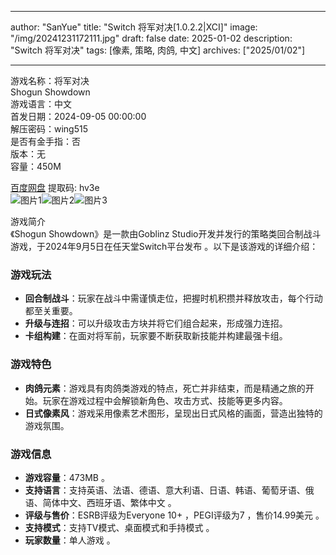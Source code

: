 
---
author: "SanYue"
title: "Switch 将军对决[1.0.2.2|XCI]"
image: "/img/20241231172111.jpg"
draft: false
date: 2025-01-02
description: "Switch 将军对决"
tags: [像素, 策略, 肉鸽, 中文]
archives: ["2025/01/02"]

---

游戏名称：将军对决   
Shogun Showdown    
游戏语言：中文  
首发日期：2024-09-05 00:00:00  
解压密码：wing515  
是否有金手指：否  
版本：无   
容量：450M

[百度网盘](https://pan.baidu.com/s/152KKKRJOI1v3Cbd0P18yfw) 提取码: hv3e  
![图片1](/img/5d0c04.jpg)![图片2](/img/b767ce.jpg)![图片3](/img/678627.jpg)  

游戏简介  
《Shogun Showdown》是一款由Goblinz Studio开发并发行的策略类回合制战斗游戏，于2024年9月5日在任天堂Switch平台发布 。以下是该游戏的详细介绍：

### 游戏玩法
- **回合制战斗**：玩家在战斗中需谨慎走位，把握时机积攒并释放攻击，每个行动都至关重要。
- **升级与连招**：可以升级攻击方块并将它们组合起来，形成强力连招。
- **卡组构建**：在面对将军前，玩家要不断获取新技能并构建最强卡组。

### 游戏特色
- **肉鸽元素**：游戏具有肉鸽类游戏的特点，死亡并非结束，而是精通之旅的开始。玩家在游戏过程中会解锁新角色、攻击方式、技能等更多内容。
- **日式像素风**：游戏采用像素艺术图形，呈现出日式风格的画面，营造出独特的游戏氛围。

### 游戏信息
- **游戏容量**：473MB 。
- **支持语言**：支持英语、法语、德语、意大利语、日语、韩语、葡萄牙语、俄语、简体中文、西班牙语、繁体中文 。
- **评级与售价**：ESRB评级为Everyone 10+ ，PEGI评级为7 ，售价14.99美元 。
- **支持模式**：支持TV模式、桌面模式和手持模式 。
- **玩家数量**：单人游戏 。
